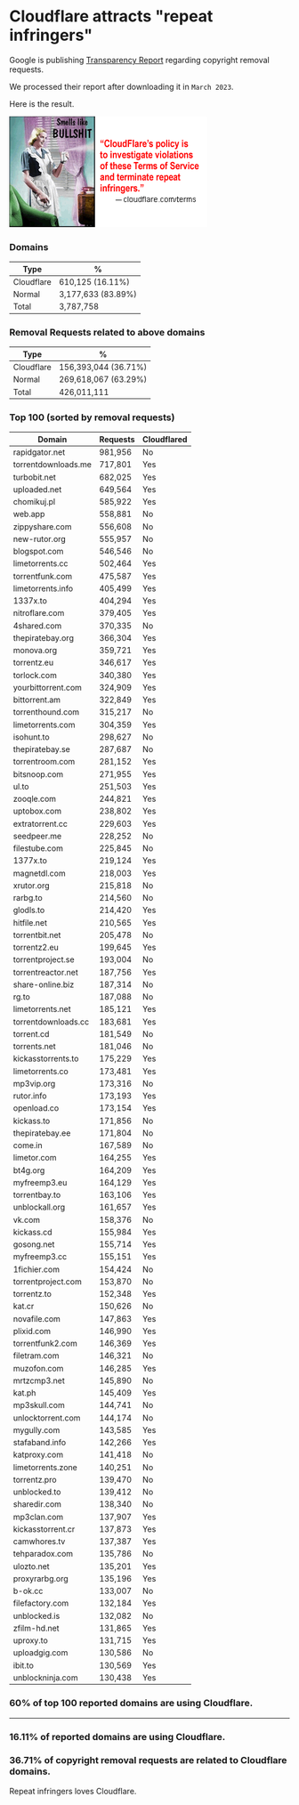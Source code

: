 # Cloudflare attracts "repeat infringers"

Google is publishing [Transparency Report](https://transparencyreport.google.com/copyright/overview) regarding copyright removal requests.

We processed their report after downloading it in `March 2023`.

Here is the result.

![](../../image/smellslikebs.gif)


### Domains

| Type | % |
| --- | --- |
| Cloudflare | 610,125 (16.11%) |
| Normal | 3,177,633 (83.89%) |
| Total | 3,787,758 |


### Removal Requests related to above domains

| Type | % |
| --- | --- |
| Cloudflare | 156,393,044 (36.71%) |
| Normal | 269,618,067 (63.29%) |
| Total | 426,011,111 |


### Top 100 (sorted by removal requests)

| Domain | Requests | Cloudflared |
| --- | --- | --- |
| rapidgator.net | 981,956 | No |
| torrentdownloads.me | 717,801 | Yes |
| turbobit.net | 682,025 | Yes |
| uploaded.net | 649,564 | Yes |
| chomikuj.pl | 585,922 | Yes |
| web.app | 558,881 | No |
| zippyshare.com | 556,608 | No |
| new-rutor.org | 555,957 | No |
| blogspot.com | 546,546 | No |
| limetorrents.cc | 502,464 | Yes |
| torrentfunk.com | 475,587 | Yes |
| limetorrents.info | 405,499 | Yes |
| 1337x.to | 404,294 | Yes |
| nitroflare.com | 379,405 | Yes |
| 4shared.com | 370,335 | No |
| thepiratebay.org | 366,304 | Yes |
| monova.org | 359,721 | Yes |
| torrentz.eu | 346,617 | Yes |
| torlock.com | 340,380 | Yes |
| yourbittorrent.com | 324,909 | Yes |
| bittorrent.am | 322,849 | Yes |
| torrenthound.com | 315,217 | No |
| limetorrents.com | 304,359 | Yes |
| isohunt.to | 298,627 | No |
| thepiratebay.se | 287,687 | No |
| torrentroom.com | 281,152 | Yes |
| bitsnoop.com | 271,955 | Yes |
| ul.to | 251,503 | Yes |
| zooqle.com | 244,821 | Yes |
| uptobox.com | 238,802 | Yes |
| extratorrent.cc | 229,603 | Yes |
| seedpeer.me | 228,252 | No |
| filestube.com | 225,845 | No |
| 1377x.to | 219,124 | Yes |
| magnetdl.com | 218,003 | Yes |
| xrutor.org | 215,818 | No |
| rarbg.to | 214,560 | No |
| glodls.to | 214,420 | Yes |
| hitfile.net | 210,565 | Yes |
| torrentbit.net | 205,478 | No |
| torrentz2.eu | 199,645 | Yes |
| torrentproject.se | 193,004 | No |
| torrentreactor.net | 187,756 | Yes |
| share-online.biz | 187,314 | No |
| rg.to | 187,088 | No |
| limetorrents.net | 185,121 | Yes |
| torrentdownloads.cc | 183,681 | Yes |
| torrent.cd | 181,549 | No |
| torrents.net | 181,046 | No |
| kickasstorrents.to | 175,229 | Yes |
| limetorrents.co | 173,481 | Yes |
| mp3vip.org | 173,316 | No |
| rutor.info | 173,193 | Yes |
| openload.co | 173,154 | Yes |
| kickass.to | 171,856 | No |
| thepiratebay.ee | 171,804 | No |
| come.in | 167,589 | No |
| limetor.com | 164,255 | Yes |
| bt4g.org | 164,209 | Yes |
| myfreemp3.eu | 164,129 | Yes |
| torrentbay.to | 163,106 | Yes |
| unblockall.org | 161,657 | Yes |
| vk.com | 158,376 | No |
| kickass.cd | 155,984 | Yes |
| gosong.net | 155,714 | Yes |
| myfreemp3.cc | 155,151 | Yes |
| 1fichier.com | 154,424 | No |
| torrentproject.com | 153,870 | No |
| torrentz.to | 152,348 | Yes |
| kat.cr | 150,626 | No |
| novafile.com | 147,863 | Yes |
| plixid.com | 146,990 | Yes |
| torrentfunk2.com | 146,369 | Yes |
| filetram.com | 146,321 | No |
| muzofon.com | 146,285 | Yes |
| mrtzcmp3.net | 145,890 | No |
| kat.ph | 145,409 | Yes |
| mp3skull.com | 144,741 | No |
| unlocktorrent.com | 144,174 | No |
| mygully.com | 143,585 | Yes |
| stafaband.info | 142,266 | Yes |
| katproxy.com | 141,418 | No |
| limetorrents.zone | 140,251 | No |
| torrentz.pro | 139,470 | No |
| unblocked.to | 139,412 | No |
| sharedir.com | 138,340 | No |
| mp3clan.com | 137,907 | Yes |
| kickasstorrent.cr | 137,873 | Yes |
| camwhores.tv | 137,387 | Yes |
| tehparadox.com | 135,786 | No |
| ulozto.net | 135,201 | Yes |
| proxyrarbg.org | 135,196 | Yes |
| b-ok.cc | 133,007 | No |
| filefactory.com | 132,184 | Yes |
| unblocked.is | 132,082 | No |
| zfilm-hd.net | 131,865 | Yes |
| uproxy.to | 131,715 | Yes |
| uploadgig.com | 130,586 | No |
| ibit.to | 130,569 | Yes |
| unblockninja.com | 130,438 | Yes |

### 60% of top 100 reported domains are using Cloudflare.


---

### 16.11% of reported domains are using Cloudflare.
### 36.71% of copyright removal requests are related to Cloudflare domains.

Repeat infringers loves Cloudflare.
